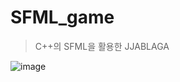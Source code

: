 # SFML_game
> C++의 SFML을 활용한 JJABLAGA

![image](https://user-images.githubusercontent.com/73583182/119226282-492fbb80-bb43-11eb-85cf-8a2a70c5881b.png)

